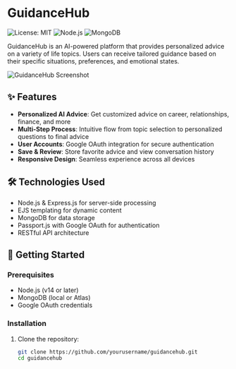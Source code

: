 # GuidanceHub

![License: MIT](https://img.shields.io/badge/License-MIT-green.svg)
![Node.js](https://img.shields.io/badge/Node.js-18.x-green)
![MongoDB](https://img.shields.io/badge/MongoDB-5.x-green)

GuidanceHub is an AI-powered platform that provides personalized advice on a variety of life topics. Users can receive tailored guidance based on their specific situations, preferences, and emotional states.

![GuidanceHub Screenshot](https://placeholder-for-screenshot.png)

## ✨ Features

- **Personalized AI Advice**: Get customized advice on career, relationships, finance, and more
- **Multi-Step Process**: Intuitive flow from topic selection to personalized questions to final advice
- **User Accounts**: Google OAuth integration for secure authentication
- **Save & Review**: Store favorite advice and view conversation history
- **Responsive Design**: Seamless experience across all devices

## 🛠️ Technologies Used

- Node.js & Express.js for server-side processing
- EJS templating for dynamic content
- MongoDB for data storage
- Passport.js with Google OAuth for authentication
- RESTful API architecture

## 🚀 Getting Started

### Prerequisites

- Node.js (v14 or later)
- MongoDB (local or Atlas)
- Google OAuth credentials

### Installation

1. Clone the repository:
   ```bash
   git clone https://github.com/yourusername/guidancehub.git
   cd guidancehub

